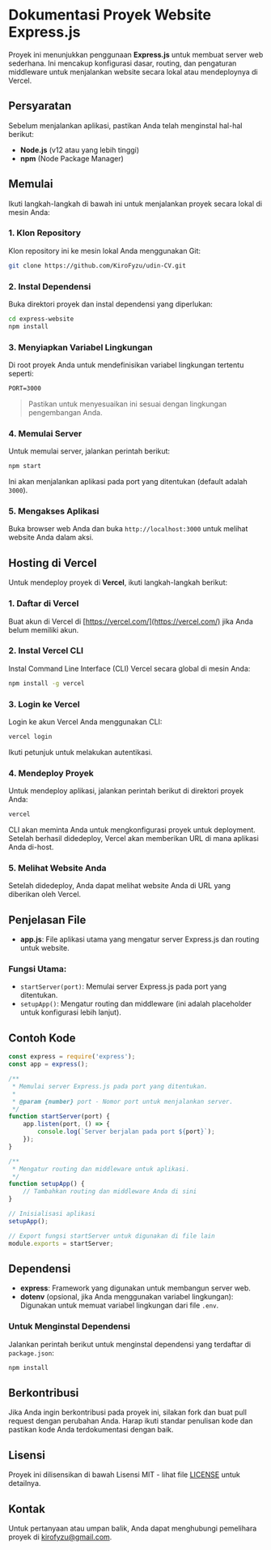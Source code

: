 # Dokumentasi Proyek Website Express.js

Proyek ini menunjukkan penggunaan **Express.js** untuk membuat server web sederhana. Ini mencakup konfigurasi dasar, routing, dan pengaturan middleware untuk menjalankan website secara lokal atau mendeploynya di Vercel.

## Persyaratan

Sebelum menjalankan aplikasi, pastikan Anda telah menginstal hal-hal berikut:

- **Node.js** (v12 atau yang lebih tinggi)
- **npm** (Node Package Manager)

## Memulai

Ikuti langkah-langkah di bawah ini untuk menjalankan proyek secara lokal di mesin Anda:

### 1. Klon Repository

Klon repository ini ke mesin lokal Anda menggunakan Git:

```bash
git clone https://github.com/KiroFyzu/udin-CV.git
```

### 2. Instal Dependensi

Buka direktori proyek dan instal dependensi yang diperlukan:

```bash
cd express-website
npm install
```

### 3. Menyiapkan Variabel Lingkungan

Di root proyek Anda untuk mendefinisikan variabel lingkungan tertentu seperti:

```txt
PORT=3000
```

> Pastikan untuk menyesuaikan ini sesuai dengan lingkungan pengembangan Anda.

### 4. Memulai Server

Untuk memulai server, jalankan perintah berikut:

```bash
npm start
```

Ini akan menjalankan aplikasi pada port yang ditentukan (default adalah `3000`).

### 5. Mengakses Aplikasi

Buka browser web Anda dan buka `http://localhost:3000` untuk melihat website Anda dalam aksi.

## Hosting di Vercel

Untuk mendeploy proyek di **Vercel**, ikuti langkah-langkah berikut:

### 1. Daftar di Vercel

Buat akun di Vercel di [https://vercel.com/](https://vercel.com/) jika Anda belum memiliki akun.

### 2. Instal Vercel CLI

Instal Command Line Interface (CLI) Vercel secara global di mesin Anda:

```bash
npm install -g vercel
```

### 3. Login ke Vercel

Login ke akun Vercel Anda menggunakan CLI:

```bash
vercel login
```

Ikuti petunjuk untuk melakukan autentikasi.

### 4. Mendeploy Proyek

Untuk mendeploy aplikasi, jalankan perintah berikut di direktori proyek Anda:

```bash
vercel
```

CLI akan meminta Anda untuk mengkonfigurasi proyek untuk deployment. Setelah berhasil didedeploy, Vercel akan memberikan URL di mana aplikasi Anda di-host.

### 5. Melihat Website Anda

Setelah didedeploy, Anda dapat melihat website Anda di URL yang diberikan oleh Vercel.

## Penjelasan File

- **app.js**: File aplikasi utama yang mengatur server Express.js dan routing untuk website.

### Fungsi Utama:

- `startServer(port)`: Memulai server Express.js pada port yang ditentukan.
- `setupApp()`: Mengatur routing dan middleware (ini adalah placeholder untuk konfigurasi lebih lanjut).

## Contoh Kode

```javascript
const express = require('express');
const app = express();

/**
 * Memulai server Express.js pada port yang ditentukan.
 * 
 * @param {number} port - Nomor port untuk menjalankan server.
 */
function startServer(port) {
    app.listen(port, () => {
        console.log(`Server berjalan pada port ${port}`);
    });
}

/**
 * Mengatur routing dan middleware untuk aplikasi.
 */
function setupApp() {
    // Tambahkan routing dan middleware Anda di sini
}

// Inisialisasi aplikasi
setupApp();

// Export fungsi startServer untuk digunakan di file lain
module.exports = startServer;
```

## Dependensi

- **express**: Framework yang digunakan untuk membangun server web.
- **dotenv** (opsional, jika Anda menggunakan variabel lingkungan): Digunakan untuk memuat variabel lingkungan dari file `.env`.

### Untuk Menginstal Dependensi

Jalankan perintah berikut untuk menginstal dependensi yang terdaftar di `package.json`:

```bash
npm install
```

## Berkontribusi

Jika Anda ingin berkontribusi pada proyek ini, silakan fork dan buat pull request dengan perubahan Anda. Harap ikuti standar penulisan kode dan pastikan kode Anda terdokumentasi dengan baik.

## Lisensi

Proyek ini dilisensikan di bawah Lisensi MIT - lihat file [LICENSE](LICENSE) untuk detailnya.

## Kontak

Untuk pertanyaan atau umpan balik, Anda dapat menghubungi pemelihara proyek di [kirofyzu@gmail.com](mailto:kirofyzu@gmail.com).